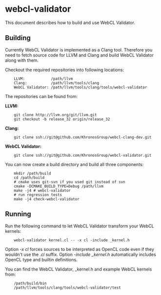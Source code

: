 webcl-validator
===============

This document describes how to build and use WebCL Validator.

Building
--------

Currently WebCL Validator is implemented as a Clang tool. Therefore
you need to fetch source code for LLVM and Clang and build WebCL
Validator along with them.

Checkout the required repositories into following locations:

        LLVM:            /path/llvm
        Clang:           /path/llvm/tools/clang
        WebCL Validator: /path/llvm/tools/clang/tools/webcl-validator

The repositories can be found from:

**LLVM:**

        git clone http://llvm.org/git/llvm.git
        git checkout -b release_32 origin/release_32

**Clang:**

        git clone ssh://git@github.com/KhronosGroup/webcl-clang-dev.git

**WebCL Validator:**

        git clone ssh://git@github.com/KhronosGroup/webcl-validator.git

You can now create a build directory and build all three components:

        mkdir /path/build
        cd /path/build
        # cmake uses git-svn if you used git instead of svn
        cmake -DCMAKE_BUILD_TYPE=Debug /path/llvm
        make -j4 # webcl-validator
        # run regression tests
        make -j4 check-webcl-validator

Running
-------

Run the following command to let WebCL Validator transform your WebCL
kernels:

        webcl-validator kernel.cl -- -x cl -include _kernel.h

Option *-x cl* forces sources to be interpreted as OpenCL code even if
they wouldn't use the *.cl* suffix. Option *-include _kernel.h*
automatically includes OpenCL type and builtin definitions.

You can find the WebCL Validator, _kernel.h and example WebCL kernels
from:

        /path/build/bin
        /path/llvm/tools/clang/tools/webcl-validator/test
